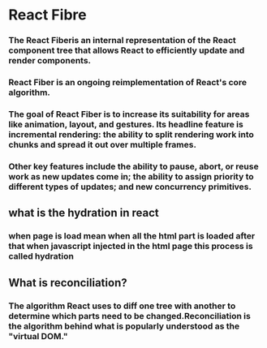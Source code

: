 # React Fibre
### The React Fiberis an internal representation of the React component tree that allows React to efficiently update and render components.
### React Fiber is an ongoing reimplementation of React's core algorithm.
### The goal of React Fiber is to increase its suitability for areas like animation, layout, and gestures. Its headline feature is incremental rendering: the ability to split rendering work into chunks and spread it out over multiple frames.

### Other key features include the ability to pause, abort, or reuse work as new updates come in; the ability to assign priority to different types of updates; and new concurrency primitives.

## what is the hydration in react 
### when page is load mean when all the html part is loaded after that when javascript injected in the html page this process is called hydration 

## What is reconciliation?
### The algorithm React uses to diff one tree with another to determine which parts need to be changed.Reconciliation is the algorithm behind what is popularly understood as the "virtual DOM."